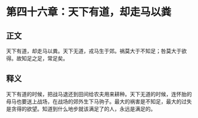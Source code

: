 # 第四十六章：天下有道，却走马以粪

## 正文
天下有道，却走马以粪。天下无道，戎马生于郊。祸莫大于不知足；咎莫大于欲得。故知足之足，常足矣。

## 释义
天下有道的时候，把战马退还到田间给农夫用来耕种。天下无道的时候，连怀胎的母马也要送上战场，在战场的郊外生下马驹子。最大的祸害是不知足，最大的过失是贪得的欲望。知道到什么地步就该满足了的人，永远是满足的。